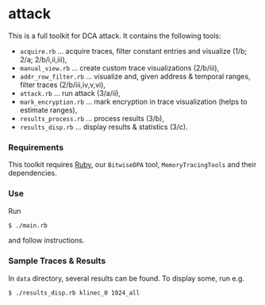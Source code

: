 # attack

This is a full toolkit for DCA attack. It contains the following tools:
 - `acquire.rb` ... acquire traces, filter constant entries and visualize (1/b; 2/a; 2/b/i,ii,iii),
 - `manual_view.rb` ... create custom trace visualizations (2/b/iii),
 - `addr_row_filter.rb` ... visualize and, given address & temporal ranges, filter traces (2/b/iii,iv,v,vi),
 - `attack.rb` ... run attack (3/a/ii),
 - `mark_encryption.rb` ... mark encryption in trace visualization (helps to estimate ranges),
 - `results_process.rb` ... process results (3/b),
 - `results_disp.rb` ... display results & statistics (3/c).


### Requirements

This toolkit requires [Ruby], our `BitwiseDPA` tool, `MemoryTracingTools` and their dependencies.


### Use

Run
```sh
$ ./main.rb
```
and follow instructions.

### Sample Traces & Results

In `data` directory, several results can be found. To display some, run e.g.
```sh
$ ./results_disp.rb klinec_0 1024_all
```


   [Ruby]: <https://www.ruby-lang.org>
